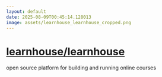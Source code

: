 ```yaml
---
layout: default
date: 2025-08-09T00:45:14.128013
image: assets/learnhouse_learnhouse_cropped.png
---
```


# [learnhouse/learnhouse](https://github.com/learnhouse/learnhouse)

open source platform for building and running online courses
